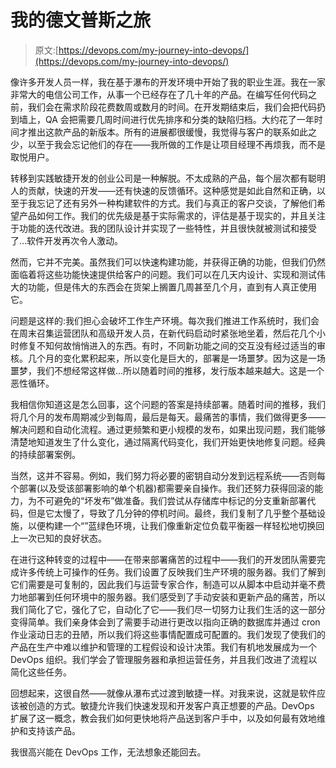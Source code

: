 # 我的德文普斯之旅

> 原文:[https://devops.com/my-journey-into-devops/](https://devops.com/my-journey-into-devops/)

像许多开发人员一样，我在基于瀑布的开发环境中开始了我的职业生涯。我在一家非常大的电信公司工作，从事一个已经存在了几十年的产品。在编写任何代码之前，我们会在需求阶段花费数周或数月的时间。在开发期结束后，我们会把代码扔到墙上，QA 会把需要几周时间进行优先排序和分类的缺陷归档。大约花了一年时间才推出这款产品的新版本。所有的进展都很缓慢，我觉得与客户的联系如此之少，以至于我会忘记他们的存在——我所做的工作是让项目经理不再烦我，而不是取悦用户。

转移到实践敏捷开发的创业公司是一种解脱。不太成熟的产品，每个层次都有聪明人的贡献，快速的开发——还有快速的反馈循环。这种感觉是如此自然和正确，以至于我忘记了还有另外一种构建软件的方式。我们与真正的客户交谈，了解他们希望产品如何工作。我们的优先级是基于实际需求的，评估是基于现实的，并且关注于功能的迭代改进。我的团队设计并实现了一些特性，并且很快就被测试和接受了…软件开发再次令人激动。

然而，它并不完美。虽然我们可以快速构建功能，并获得正确的功能，但我们仍然面临着将这些功能快速提供给客户的问题。我们可以在几天内设计、实现和测试伟大的功能，但是伟大的东西会在货架上搁置几周甚至几个月，直到有人真正使用它。

问题是这样的:我们担心会破坏工作生产环境。每次我们推进工作系统时，我们会在周末召集运营团队和高级开发人员，在新代码启动时紧张地坐着，然后花几个小时修复不知何故悄悄进入的东西。有时，不同新功能之间的交互没有经过适当的审核。几个月的变化累积起来，所以变化是巨大的，部署是一场噩梦。因为这是一场噩梦，我们不想经常这样做…所以随着时间的推移，发行版本越来越大。这是一个恶性循环。

我相信你知道这是怎么回事，这个问题的答案是持续部署。随着时间的推移，我们将几个月的发布周期减少到每周，最后是每天。最痛苦的事情，我们做得更多——解决问题和自动化流程。通过更频繁和更小规模的发布，如果出现问题，我们能够清楚地知道发生了什么变化，通过隔离代码变化，我们开始更快地修复问题。经典的持续部署案例。

当然，这并不容易。例如，我们努力将必要的密钥自动分发到远程系统——否则每个部署(以及受该部署影响的单个机器)都需要亲自操作。我们还努力获得回滚的能力，为不可避免的“坏发布”做准备。我们尝试从存储库中标记的分支重新部署代码，但是它太慢了，导致了几分钟的停机时间。最终，我们复制了几乎整个基础设施，以便构建一个“”蓝绿色环境，让我们像重新定位负载平衡器一样轻松地切换回上一次已知的良好状态。

在进行这种转变的过程中——在带来部署痛苦的过程中——我们的开发团队需要完成许多传统上可操作的任务。我们设置了反映我们生产环境的服务器。我们了解到它们需要是可复制的，因此我们与运营专家合作，制造可以从脚本中启动并毫不费力地部署到任何环境中的服务器。我们感受到了手动安装和更新产品的痛苦，所以我们简化了它，强化了它，自动化了它——我们尽一切努力让我们生活的这一部分变得简单。我们亲身体会到了需要手动进行更改以指向正确的数据库并通过 cron 作业滚动日志的丑陋，所以我们将这些事情配置成可配置的。我们发现了使我们的产品在生产中难以维护和管理的工程假设和设计决策。我们有机地发展成为一个 DevOps 组织。我们学会了管理服务器和承担运营任务，并且我们改进了流程以简化这些任务。

回想起来，这很自然——就像从瀑布式过渡到敏捷一样。对我来说，这就是软件应该被创造的方式。敏捷允许我们快速发现和开发客户真正想要的产品。DevOps 扩展了这一概念，教会我们如何更快地将产品送到客户手中，以及如何最有效地维护和支持该产品。

我很高兴能在 DevOps 工作，无法想象还能回去。